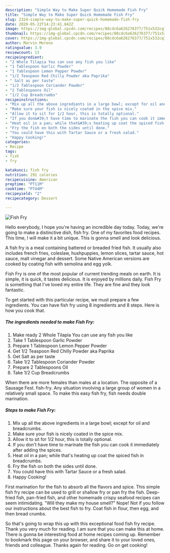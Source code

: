 ```yaml
---
description: "Simple Way to Make Super Quick Homemade Fish Fry"
title: "Simple Way to Make Super Quick Homemade Fish Fry"
slug: 2324-simple-way-to-make-super-quick-homemade-fish-fry
date: 2020-05-22T14:23:41.842Z
image: https://img-global.cpcdn.com/recipes/88cdc6a626276377/751x532cq70/fish-fry-recipe-main-photo.jpg
thumbnail: https://img-global.cpcdn.com/recipes/88cdc6a626276377/751x532cq70/fish-fry-recipe-main-photo.jpg
cover: https://img-global.cpcdn.com/recipes/88cdc6a626276377/751x532cq70/fish-fry-recipe-main-photo.jpg
author: Marvin Moreno
ratingvalue: 3.9
reviewcount: 13
recipeingredient:
- "2 Whole Tilapia You can use any fish you like"
- "1 Tablespoon Garlic Powder"
- "1 Tablespoon Lemon Pepper Powder"
- "1/2 Teaspoon Red Chilly Powder aka Paprika"
- " Salt as per taste"
- "1/2 Tablespoon Coriander Powder"
- "2 Tablespoons Oil"
- "1/2 Cup Breadcrumbs"
recipeinstructions:
- "Mix up all the above ingredients in a large bowl; except for oil and breadcrumbs."
- "Make sure your fish is nicely coated in the spice mix."
- "Allow it to sit for 1/2 hour, this is totally optional."
- "If you don&#39;t have time to marinate the fish you can cook it immediately after adding the spices."
- "Heat oil in a pan; while that&#39;s heating up coat the spiced fish in breadcrumbs."
- "Fry the fish on both the sides until done."
- "You could have this with Tartar Sauce or a fresh salad."
- "Happy Cooking!"
categories:
- Recipe
tags:
- fish
- fry

katakunci: fish fry 
nutrition: 291 calories
recipecuisine: American
preptime: "PT11M"
cooktime: "PT44M"
recipeyield: "2"
recipecategory: Dessert

---
```



![Fish Fry](https://img-global.cpcdn.com/recipes/88cdc6a626276377/751x532cq70/fish-fry-recipe-main-photo.jpg)

Hello everybody, I hope you're having an incredible day today. Today, we're going to make a distinctive dish, fish fry. One of my favorites food recipes. This time, I will make it a bit unique. This is gonna smell and look delicious.

A fish fry is a meal containing battered or breaded fried fish. It usually also includes french fries, coleslaw, hushpuppies, lemon slices, tartar sauce, hot sauce, malt vinegar and dessert. Some Native American versions are cooked by coating fish with semolina and egg yolk.

Fish Fry is one of the most popular of current trending meals on earth. It is simple, it is quick, it tastes delicious. It is enjoyed by millions daily. Fish Fry is something that I've loved my entire life. They are fine and they look fantastic.


To get started with this particular recipe, we must prepare a few ingredients. You can have fish fry using 8 ingredients and 8 steps. Here is how you cook that.

<!--inarticleads1-->

##### The ingredients needed to make Fish Fry:

1. Make ready 2 Whole Tilapia You can use any fish you like
1. Take 1 Tablespoon Garlic Powder
1. Prepare 1 Tablespoon Lemon Pepper Powder
1. Get 1/2 Teaspoon Red Chilly Powder aka Paprika
1. Get  Salt as per taste
1. Take 1/2 Tablespoon Coriander Powder
1. Prepare 2 Tablespoons Oil
1. Take 1/2 Cup Breadcrumbs


When there are more females than males at a location. The opposite of a Sausage Fest. fish-fry. Any situation involving a large group of women in a relatively small space. To make this easy fish fry, fish needs double marination. 

<!--inarticleads2-->

##### Steps to make Fish Fry:

1. Mix up all the above ingredients in a large bowl; except for oil and breadcrumbs.
1. Make sure your fish is nicely coated in the spice mix.
1. Allow it to sit for 1/2 hour, this is totally optional.
1. If you don&#39;t have time to marinate the fish you can cook it immediately after adding the spices.
1. Heat oil in a pan; while that&#39;s heating up coat the spiced fish in breadcrumbs.
1. Fry the fish on both the sides until done.
1. You could have this with Tartar Sauce or a fresh salad.
1. Happy Cooking!


First marination for the fish to absorb all the flavors and spice. This simple fish fry recipe can be used to grill or shallow fry or pan fry the fish. Deep-fried fish, pan-fried fish, and other homemade crispy seafood recipes can seem intimidating. &#34;Will they make my house smell?&#34; Nope! Not if you follow our instructions about the best fish to fry. Coat fish in flour, then egg, and then bread crumbs. 

So that's going to wrap this up with this exceptional food fish fry recipe. Thank you very much for reading. I am sure that you can make this at home. There is gonna be interesting food at home recipes coming up. Remember to bookmark this page on your browser, and share it to your loved ones, friends and colleague. Thanks again for reading. Go on get cooking!

